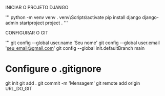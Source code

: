 INICIAR O PROJETO DJANGO

'''
python -m venv venv
. venv\Scripts\activate
pip install django
django-admin startproject project .
'''

CONFIGURAR O GIT

'''
git config --global user.name 'Seu nome'
git config --global user.email 'seu_email@gmail.com'
git config --global init.defaultBranch main

# Configure o .gitignore
git init
git add .
git commit -m 'Mensagem'
git remote add origin URL_DO_GIT
